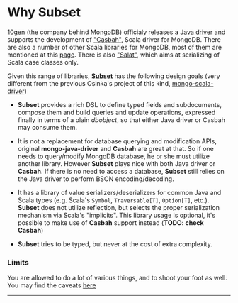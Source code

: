 # Why Subset

[10gen](http://www.10gen.com/) (the company behind [MongoDB](http://www.mongodb.org/)) officialy
releases a [Java driver](http://www.mongodb.org/display/DOCS/Java+Language+Center)
and supports the development of ["Casbah"](https://github.com/mongodb/casbah), Scala driver
for MongoDB. There are also a number of other Scala libraries for MongoDB, most of them are
mentioned at this [page](http://www.mongodb.org/display/DOCS/Scala+Language+Center). There is
also ["Salat"](https://github.com/novus/salat), which aims at serializing of
Scala case classes only.

Given this range of libraries, [**Subset**](https://github.com/osinka/subset) has the following
design goals (very different from the previous Osinka's project of this kind,
[mongo-scala-driver](https://github.com/osinka/mongo-scala-driver))

* **Subset** provides a rich DSL to define typed fields and subdocuments, compose them and
  build queries and update operations, expressed finally in terms of a plain $dbobject$, so
  that either Java driver or Casbah may consume them.

* It is not a replacement for database querying and modification APIs, original **mongo-java-driver**
  and **Casbah** are great at that. So if one needs to query/modify MongoDB database, he or she must
  utilize another library. However **Subset** plays nice with both Java driver or **Casbah**. If
  there is no need to access a database, **Subset** still relies on the Java driver to perform
  BSON encoding/decoding.

* It has a library of value serializers/deserializers for common Java and Scala
  types (e.g. Scala's `Symbol`, `Traversable[T]`, `Option[T]`, etc.). **Subset**
  does not utilize reflection, but selects the proper serialization mechanism
  via Scala's "implicits". This library usage is optional, it's possible to make
  use of **Casbah** support instead (**TODO: check Casbah**)

* **Subset** tries to be typed, but never at the cost of extra complexity.

### Limits

You are allowed to do a lot of various things, and to shoot your foot as well. You may
find the caveats [here]($siteBaseUrl$/Caveats.html)

* * *
